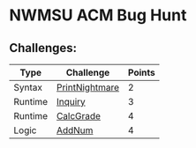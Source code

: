 # NWMSU ACM Bug Hunt
## Challenges: 
|  **Type**  |  **Challenge**  |  **Points**  |
|---|---|---|
|  Syntax  |  [PrintNightmare](printNightmare.md)  |  2  |
|  Runtime  |  [Inquiry](inquiry.md)  |  3  | 
|  Runtime  |  [CalcGrade](CalcGrade.md)  |  4  |
|  Logic  |  [AddNum](addNum.md)  |  4  |
